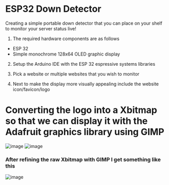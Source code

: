 # ESP32 Down Detector
Creating a simple portable down detector that you can place on your shelf to monitor your server status live!

1. The required hardware components are as follows
  - ESP 32
  - Simple monochrome 128x64 OLED graphic display

2. Setup the Arduino IDE with the ESP 32 espressive systems libraries

3. Pick a website or multiple websites that you wish to monitor
  
5. Next to make the display more visually appealing include the website icon/favicon/logo

# Converting the logo into a Xbitmap so that we can display it with the Adafruit graphics library using GIMP
![image](https://github.com/user-attachments/assets/0ccf18a0-7d0a-41d5-9bee-53ce1166b987)
![image](https://github.com/user-attachments/assets/247fc7ff-2364-4bc6-86be-90f9761bbfc7)

### After refining the raw Xbitmap with GIMP I get something like this
![image](https://github.com/user-attachments/assets/048058d4-6275-49f8-93b9-e102602bdcc1)





